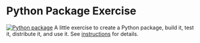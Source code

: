 # Python Package Exercise
[![Python package](https://github.com/software-students-fall2023/3-python-package-exercise-ggwp/actions/workflows/python-package.yml/badge.svg?branch=main)](https://github.com/software-students-fall2023/3-python-package-exercise-ggwp/actions/workflows/python-package.yml)
A little exercise to create a Python package, build it, test it, distribute it, and use it. See [instructions](./instructions.md) for details.
